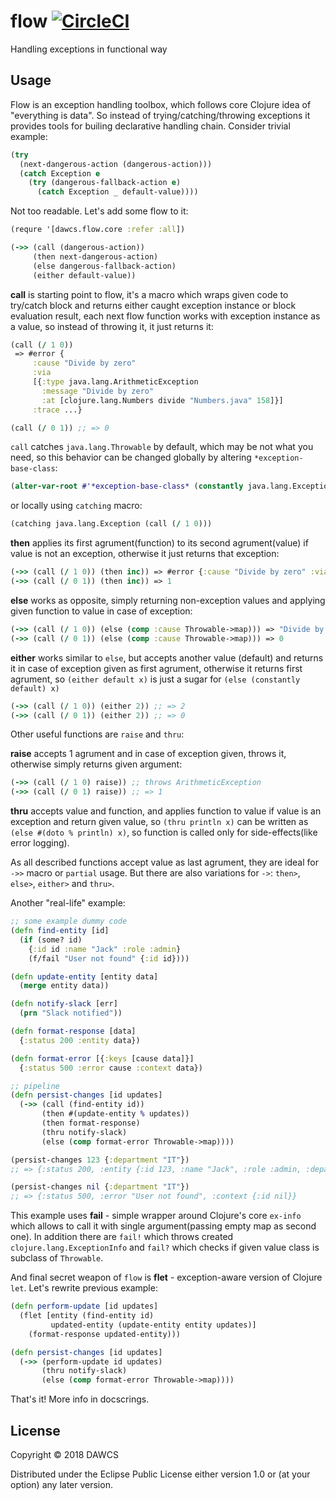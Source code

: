 # flow [![CircleCI](https://circleci.com/gh/dawcs/flow/tree/master.svg?style=svg)](https://circleci.com/gh/dawcs/flow/tree/master)

Handling exceptions in functional way

## Usage

Flow is an exception handling toolbox, which follows core Clojure idea of "everything is data". So instead of trying/catching/throwing exceptions it provides tools for builing declarative handling chain.
Consider trivial example:
```clojure
(try
  (next-dangerous-action (dangerous-action)))
  (catch Exception e
    (try (dangerous-fallback-action e)
      (catch Exception _ default-value))))
```
Not too readable. Let's add some flow to it:

```clojure
(requre '[dawcs.flow.core :refer :all])

(->> (call (dangerous-action))
     (then next-dangerous-action)
     (else dangerous-fallback-action)
     (either default-value))
```

**call** is starting point to flow, it's a macro which wraps given code to try/catch block and returns either caught exception instance or block evaluation result, each next flow function works with exception instance as a value, so instead of throwing it, it just returns it:
```clojure
(call (/ 1 0))
 => #error {
     :cause "Divide by zero"
     :via
     [{:type java.lang.ArithmeticException
       :message "Divide by zero"
       :at [clojure.lang.Numbers divide "Numbers.java" 158]}]
     :trace ...}

(call (/ 0 1)) ;; => 0
```

`call` catches `java.lang.Throwable` by default, which may be not what you need, so this behavior can be changed globally by altering `*exception-base-class`:
```clojure
(alter-var-root #'*exception-base-class* (constantly java.lang.Exception))
```
or locally using `catching` macro:
```clojure
(catching java.lang.Exception (call (/ 1 0)))
```

**then** applies its first agrument(function) to its second agrument(value) if value is not an exception, otherwise it just returns that exception:
```clojure
(->> (call (/ 1 0)) (then inc)) => #error {:cause "Divide by zero" :via ...}
(->> (call (/ 0 1)) (then inc)) => 1
```

**else** works as opposite, simply returning non-exception values and applying given function to value in case of exception:
```clojure
(->> (call (/ 1 0)) (else (comp :cause Throwable->map))) => "Divide by zero"
(->> (call (/ 0 1)) (else (comp :cause Throwable->map))) => 0
```

**either** works similar to `else`, but accepts another value (default) and returns it in case of exception given as first agrument, otherwise it returns first agrument, so `(either default x)` is just a sugar for `(else (constantly default) x)`
```clojure
(->> (call (/ 1 0)) (either 2)) ;; => 2
(->> (call (/ 0 1)) (either 2)) ;; => 0
```

Other useful functions are `raise` and `thru`:

**raise** accepts 1 agrument and in case of exception given, throws it, otherwise simply returns given argument:
```clojure
(->> (call (/ 1 0) raise)) ;; throws ArithmeticException
(->> (call (/ 0 1) raise)) ;; => 1
```

**thru** accepts value and function, and applies function to value if value is an exception and return given value, so `(thru println x)` can be written as `(else #(doto % println) x)`, so function is called only for side-effects(like error logging).

As all described functions accept value as last agrument, they are ideal for `->>` macro or `partial` usage. But there are also variations for `->`: `then>`, `else>`, `either>` and `thru>`.

Another "real-life" example:

```clojure
;; some example dummy code
(defn find-entity [id]
  (if (some? id)
    {:id id :name "Jack" :role :admin}
    (f/fail "User not found" {:id id})))

(defn update-entity [entity data]
  (merge entity data))

(defn notify-slack [err]
  (prn "Slack notified"))

(defn format-response [data]
  {:status 200 :entity data})

(defn format-error [{:keys [cause data]}]
  {:status 500 :error cause :context data})

;; pipeline
(defn persist-changes [id updates]
  (->> (call (find-entity id))
       (then #(update-entity % updates))
       (then format-response)
       (thru notify-slack)
       (else (comp format-error Throwable->map))))

(persist-changes 123 {:department "IT"})
;; => {:status 200, :entity {:id 123, :name "Jack", :role :admin, :department "IT"}}

(persist-changes nil {:department "IT"})
;; => {:status 500, :error "User not found", :context {:id nil}}
```

This example uses **fail** - simple wrapper around Clojure's core `ex-info` which allows to call it with single argument(passing empty map as second one). In addition there are `fail!` which throws created `clojure.lang.ExceptionInfo` and `fail?` which checks if given value class is subclass of `Throwable`.

And final secret weapon of `flow` is **flet** - exception-aware version of Clojure `let`.
Let's rewrite previous example:

```clojure
(defn perform-update [id updates]
  (flet [entity (find-entity id)
         updated-entity (update-entity entity updates)]
    (format-response updated-entity)))

(defn persist-changes [id updates]
  (->> (perform-update id updates)
       (thru notify-slack)
       (else (comp format-error Throwable->map))))
```
That's it! More info in docscrings.


## License

Copyright © 2018 DAWCS

Distributed under the Eclipse Public License either version 1.0 or (at
your option) any later version.
